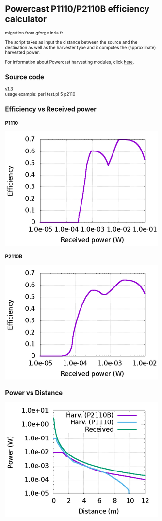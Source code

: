 # Powercast P1110/P2110B efficiency calculator

migration from gforge.inria.fr

The script takes as input the distance between the source and the
destination as well as the harvester type and it computes the
(approximate) harvested power.

For information about Powercast harvesting modules, click [here](http://www.powercastco.com/).

## Source code

[v1.3](test.pl)\
usage example: perl test.pl 5 p2110

## Efficiency vs Received power

### P1110            
![](p1110.png)


### P2110B
![](p2110B.png)

## Power vs Distance

![](dist-pow.png)
